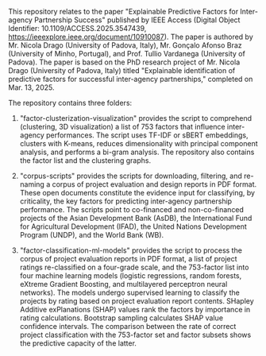 This repository relates to the paper "Explainable Predictive Factors for Inter-agency Partnership Success" published by IEEE Access (Digital Object Identifier: 10.1109/ACCESS.2025.3547439, https://ieeexplore.ieee.org/document/10910087). 
The paper is authored by Mr. Nicola Drago (University of Padova, Italy), Mr. Gonçalo Afonso Braz (University of Minho, Portugal), and Prof. Tullio Vardanega (University of Padova).
The paper is based on the PhD research project of Mr. Nicola Drago (University of Padova, Italy) titled "Explainable identification of predictive factors for successful inter-agency partnerships," completed on Mar. 13, 2025.

The repository contains three folders:

1. "factor-clusterization-visualization" provides the script to comprehend (clustering, 3D visualization) a list of 753 factors that influence inter-agency performances. The script uses TF-IDF or sBERT embeddings, clusters with K-means, reduces dimensionality with principal component analysis, and performs a bi-gram analysis. The repository also contains the factor list and the clustering graphs.

2. "corpus-scripts" provides the scripts for downloading, filtering, and re-naming a corpus of project evaluation and design reports in PDF format. These open documents constitute the evidence input for classifying, by criticality, the key factors for predicting inter-agency partnership performance. The scripts point to co-financed and non-co-financed projects of the Asian Development Bank (AsDB), the International Fund for Agricultural Development (IFAD), the United Nations Development Program (UNDP), and the World Bank (WB).

3. "factor-classification-ml-models" provides the script to process the corpus of project evaluation reports in PDF format, a list of project ratings re-classified on a four-grade scale, and the 753-factor list into four machine learning models (logistic regressions, random forests, eXtreme Gradient Boosting, and multilayered perceptron neural networks). The models undergo supervised learning to classify the projects by rating based on project evaluation report contents. SHapley Additive exPlanations (SHAP) values rank the factors by importance in rating calculations. Bootstrap sampling calculates SHAP value confidence intervals. The comparison between the rate of correct project classification with the 753-factor set and factor subsets shows the predictive capacity of the latter.
